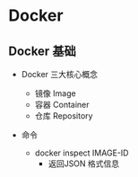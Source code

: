 # Docker

## Docker 基础
* Docker 三大核心概念
    - 镜像 Image
    - 容器 Container
    - 仓库 Repository

* 命令
    - docker inspect IMAGE-ID
        + 返回JSON 格式信息
